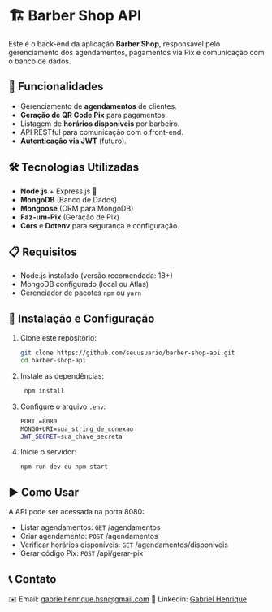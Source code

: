 # 🏗️ Barber Shop API

Este é o back-end da aplicação **Barber Shop**, responsável pelo gerenciamento dos agendamentos, pagamentos via Pix e comunicação com o banco de dados.

## 🚀 Funcionalidades
- Gerenciamento de **agendamentos** de clientes.
- **Geração de QR Code Pix** para pagamentos.
- Listagem de **horários disponíveis** por barbeiro.
- API RESTful para comunicação com o front-end.
- **Autenticação via JWT** (futuro).

## 🛠️ Tecnologias Utilizadas
- **Node.js** + Express.js 🚀
- **MongoDB** (Banco de Dados)
- **Mongoose** (ORM para MongoDB)
- **Faz-um-Pix** (Geração de Pix)
- **Cors** e **Dotenv** para segurança e configuração.

## 📋 Requisitos
- Node.js instalado (versão recomendada: 18+)
- MongoDB configurado (local ou Atlas)
- Gerenciador de pacotes `npm` ou `yarn`

## 🔧 Instalação e Configuração
1. Clone este repositório:
   ```bash
   git clone https://github.com/seuusuario/barber-shop-api.git
   cd barber-shop-api
   
2. Instale as dependências:
   ```bash
    npm install

3. Configure o arquivo `.env`:
   ```bash
   PORT =8080
   MONGO+URI=sua_string_de_conexao
   JWT_SECRET=sua_chave_secreta
   
4. Inicie o servidor:
      ```bash
   npm run dev ou npm start

## ▶️ Como Usar
A API pode ser acessada na porta 8080:

- Listar agendamentos: ``GET`` /agendamentos
- Criar agendamento: ``POST`` /agendamentos
- Verificar horários disponíveis: ``GET`` /agendamentos/disponiveis
- Gerar código Pix: ``POST`` /api/gerar-pix

## 📞 Contato
✉️ Email: gabrielhenrique.hsn@gmail.com
📌 Linkedin: [Gabriel Henrique](https://www.linkedin.com/in/gabriel-henrique-2631931b2/)

